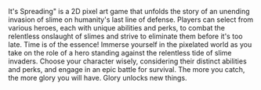 It's Spreading" is a 2D pixel art game that unfolds the story of an unending invasion of slime on
humanity's last line of defense.
Players can select from various heroes, each with unique abilities and perks, to combat the
relentless onslaught of slimes and strive to eliminate them before it's too late. Time is of the
essence!
Immerse yourself in the pixelated world as you take on the role of a hero standing against the
relentless tide of slime invaders.
Choose your character wisely, considering their distinct abilities and perks, and engage in an
epic battle for survival.
The more you catch, the more glory you will have. Glory unlocks new things.
